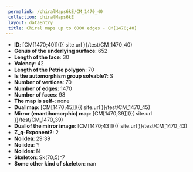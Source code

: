```yaml
--- 
 permalink: /chiralMaps6kE/CM_1470_40 
 collection: chiralMaps6kE
 layout: dataEntry
 title: Chiral maps up to 6000 edges - CM[1470;40]
---
```


- **ID**: [CM[1470;40]]({{ site.url }}/test/CM_1470_40)
- **Genus of the underlying surface**: 652
- **Length of the face**: 30
- **Valency**: 42
- **Length of the Petrie polygon**: 70
- **Is the automorphism group solvable?**: S
- **Number of vertices**: 70
- **Number of edges**: 1470
- **Number of faces**: 98
- **The map is self-**: none
- **Dual map**: [CM[1470;45]]({{ site.url }}/test/CM_1470_45)
- **Mirror (enantihomorphic) map**: [CM[1470;39]]({{ site.url }}/test/CM_1470_39)
- **Dual of the mirror image**: [CM[1470;43]]({{ site.url }}/test/CM_1470_43)
- **Z_q-Exponent?**: 2
- **No idea**:  29:39
- **No idea**: Y
- **No idea**: N
- **Skeleton**: Sk(70;5)^7
- **Some other kind of skeleton**: nan
